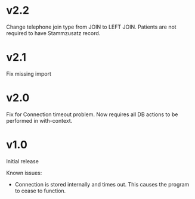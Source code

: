 
# v2.2

Change telephone join type from JOIN to LEFT JOIN.
Patients are not required to have Stammzusatz record.

# v2.1

Fix missing import

# v2.0

Fix for Connection timeout problem.
Now requires all DB actions to be performed in with-context.

# v1.0

Initial release

Known issues:

* Connection is stored internally and times out.
  This causes the program to cease to function.
